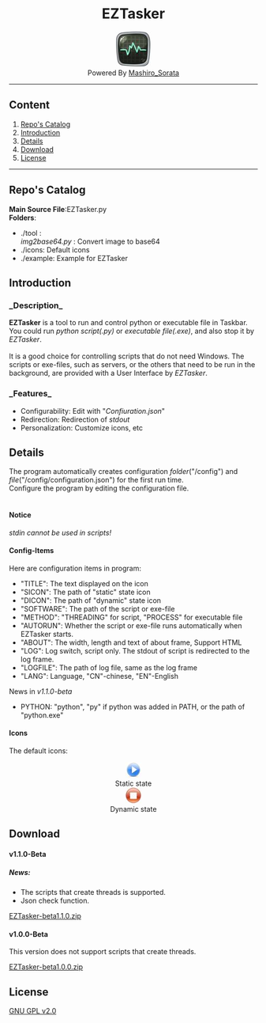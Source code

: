 <div align="center"><h1>EZTasker</h1></div>

<div align="center"><img src="https://github.com/Mashiro-Sorata/EZTasker/blob/master/icons/EZTasker.jpg?raw=true"></div>
<div align="center">Powered By <a href="https://github.com/Mashiro-Sorata">Mashiro_Sorata</a></div>

---

## Content
1. [Repo's Catalog](#u0)
2. [Introduction](#u1)
3. [Details](#u2)
4. [Download](#u3)
5. [License](#u4)

---

<h2 id="u0">Repo's Catalog</h2>

__Main Source File__:EZTasker.py<br/>
__Folders__:
* ./tool :<br/>_img2base64.py_ : Convert image to base64
* ./icons: Default icons
* ./example: Example for EZTasker

<h2 id="u1">Introduction</h2>

<h3>_Description_</h3>

__EZTasker__ is a tool to run and control python or executable file in Taskbar.<br/>
You could run _python script(.py)_ or _executable file(.exe)_, and also stop it by _EZTasker_.<br/><br/>
It is a good choice for controlling scripts that do not need Windows. The scripts or exe-files, such as servers, or the others that need to be run in the background, are provided with a User Interface by _EZTasker_.

<h3>_Features_</h3>

* Configurability: Edit with "_Confiuration.json_"
* Redirection: Redirection of _stdout_
* Personalization: Customize icons, etc

<h2 id="u2">Details</h2>

The program automatically creates configuration _folder_("/config") and _file_("/config/configuration.json") for the first run time. <br/>Configure the program by editing the configuration file.<br/><br/>

#### Notice
_stdin cannot be used in scripts!_

#### Config-Items

Here are configuration items in program:
* "TITLE": The text displayed on the icon
* "SICON": The path of "static" state icon
* "DICON": The path of "dynamic" state icon
* "SOFTWARE": The path of the script or exe-file
* "METHOD": "THREADING" for script, "PROCESS" for executable file
* "AUTORUN": Whether the script or exe-file runs automatically when EZTasker starts.
* "ABOUT": The width, length and text of about frame, Support HTML
* "LOG": Log switch, script only. The stdout of script is redirected to the log frame.
* "LOGFILE": The path of log file, same as the log frame
* "LANG": Language, "CN"-chinese, "EN"-English

News in _v1.1.0-beta_
* PYTHON: "python", "py" if python was added in PATH, or the path of "python.exe"

#### Icons

The default icons:<br/>
<div align="center"><img src="https://github.com/Mashiro-Sorata/EZTasker/blob/master/icons/SICON.jpg?raw=true"><br/>Static state</div>
<div align="center"><img src="https://github.com/Mashiro-Sorata/EZTasker/blob/master/icons/DICON.jpg?raw=true"><br/>Dynamic state</div>

<h2 id="u3">Download</h2>

#### v1.1.0-Beta
##### News:
* The scripts that create threads is supported.
* Json check function.

[EZTasker-beta1.1.0.zip](https://github.com/Mashiro-Sorata/EZTasker/releases/download/v1.1.0-beta/EZTasker-beta1.1.0.zip)

#### v1.0.0-Beta
This version does not support scripts that create threads.

[EZTasker-beta1.0.0.zip](https://github.com/Mashiro-Sorata/EZTasker/releases/download/v1.0.0-beta/EZTasker-beta1.0.1.zip)


<h2 id="u4">License</h2>

[GNU GPL v2.0](https://github.com/Mashiro-Sorata/EZTasker/blob/master/LICENSE)
